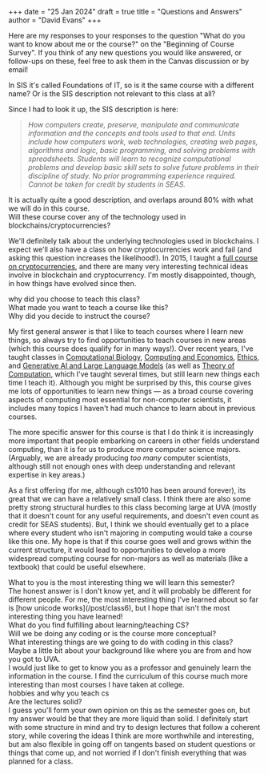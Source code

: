 +++
date = "25 Jan 2024"
draft = true
title = "Questions and Answers"
author = "David Evans"
+++

Here are my responses to your responses to the question "What do you want to know about me or the course?" on the "Beginning of Course Survey". If you think of any new questions you would like answered, or follow-ups on these, feel free to ask them in the Canvas discussion or by email!



<div class="question">
In SIS it's called Foundations of IT, so is it the same course with a different name? Or is the SIS description not relevant to this class at all?
</div>
<div class="answer">

Since I had to look it up, the SIS description is here:
<blockquote>
<em> 
How computers create, preserve, manipulate and communicate information and the concepts and tools used to that end. Units include how computers work, web technologies, creating web pages, algorithms and logic, basic programming, and solving problems with spreadsheets. Students will learn to recognize computational problems and develop basic skill sets to solve future problems in their discipline of study. No prior programming experience required. Cannot be taken for credit by students in SEAS.
</em>
</blockquote>
It is actually quite a good description, and overlaps around 80% with what we will do in this course.

</div>


<div class="question">
Will these course cover any of the technology used in blockchains/cryptocurrencies?
</div>
<div class="answer">

We'll definitely talk about the underlying technologies used in blockchains. I expect we'll also have a class on how cryptocurrencies work and fail (and asking this question increases the likelihood!). In 2015, I taught a [full course on cryptocurrencies](https://bitcoin-class.org/), and there are many very interesting technical ideas involve in blockchain and cryptocurrency. I'm mostly disappointed, though, in how things have evolved since then.
</div>

<div class="question">
why did you choose to teach this class?
</div>
<div class="question">
What made you want to teach a course like this?
</div>
<div class="question">
Why did you decide to instruct the course?
</div>
<div class="question>
I'm wondering what is the reason why you are interested in teaching a course for non CS majors compared to CS  majors. (since you told us in class that you were wanting to teach this course already for a long time)

</div>
<div class="answer">

My first general answer is that I like to teach courses where I learn new things, so always try to find opportunities to teach courses in new areas (which this course does qualify for in many ways!). Over recent years, I've taught classes in [Computational Biology](https://computingbiology.github.io/), [Computing and Economics](https://uvammm.github.io/post/), [Ethics](https://csethics.github.io/), and [Generative AI and Large Language Models](https://llmrisks.github.io/) (as well as [Theory of Computation](https://uvatoc.github.io/), which I've taught several times, but still learn new things each time I teach it). Although you might be surprised by this, this course gives me lots of opportunities to learn new things &mdash; as a broad course covering aspects of computing most essential for non-computer scientists, it includes many topics I haven't had much chance to learn about in previous courses.

The more specific answer for this course is that I do think it is increasingly more important that people embarking on careers in other fields understand computing, than it is for us to produce more computer science majors. (Arguably, we are already producing _too many_ computer scientists, although still not enough ones with deep understanding and relevant expertise in key areas.) 

As a first offering (for me, although cs1010 has been around forever), its great that we can have a relatively small class. I think there are also some pretty strong structural hurdles to this class becoming large at UVA (mostly that it doesn't count for any useful requirements, and doesn't even count as credit for SEAS students). But, I think we should eventually get to a place where every student who isn't majoring in computing would take a course like this one. My hope is that if this course goes well and grows within the current structure, it would lead to opportunities to develop a more widespread computing course for non-majors as well as materials (like a textbook) that could be useful elsewhere.

</div>

<div class="question">
What to you is the most interesting thing we will learn this semester? 
</div>

<div class="answer">
The honest answer is I don't know yet, and it will probably be different for different people. For me, the most interesting thing I've learned about so far is [how unicode works](/post/class6), but I hope that isn't the most interesting thing you have learned!
</div>

<div class="question">
What do you find fulfilling about learning/teaching CS?
</div>
<div class="answer">

</div>

<div class="question">
Will we be doing any coding or is the course more conceptual?
</div>

<div class="question">
What interesting things are we going to do with coding in this class?
</div>

<div class="answer">
</div>

<div class="question">
Maybe a little bit about your background like where you are from and how you got to UVA. 
</div>
</div class="answer">

</div>

<div class="question">
I would just like to get to know you as a professor and genuinely learn the information in the course. I find the curriculum of this course much more interesting than most courses I have taken at college. 
</div>
<div class="answer">

</div>

<div class="questions">
hobbies and why you teach cs
</div>
<div class="answer">

</div>

<div class="question">
Are the lectures solid?
</div>
<div class="answer">
I guess you'll form your own opinion on this as the semester goes on, but my answer would be that they are more liquid than solid. I definitely start with some structure in mind and try to design lectures that follow a coherent story, while covering the ideas I think are more worthwhile and interesting, but am also flexible in going off on tangents based on student questions or things that come up, and not worried if I don't finish everything that was planned for a class. 
</div>








































































































